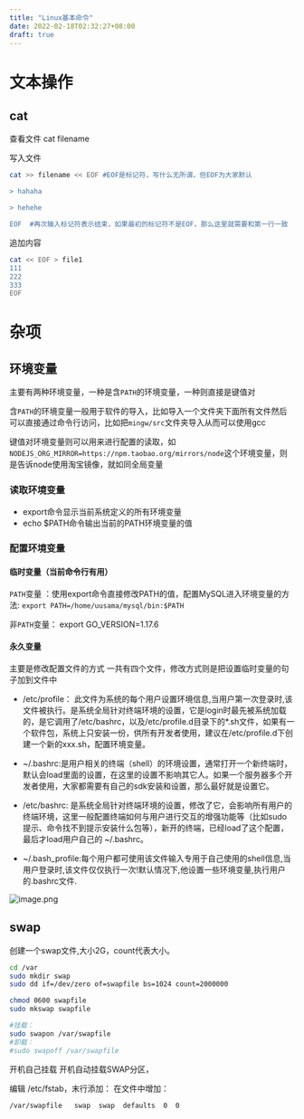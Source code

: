 ```yaml
---
title: "Linux基本命令"
date: 2022-02-18T02:32:27+08:00
draft: true
---
```


# 文本操作
## cat
查看文件
cat filename

写入文件
```sh
cat >> filename << EOF #EOF是标记符，写什么无所谓，但EOF为大家默认

> hahaha

> hehehe

EOF  #再次输入标记符表示结束，如果最初的标记符不是EOF，那么这里就需要和第一行一致
```

追加内容
```sh
cat << EOF > file1
111
222
333
EOF
```
# 杂项
## 环境变量

主要有两种环境变量，一种是含`PATH`的环境变量，一种则直接是键值对

含`PATH`的环境变量一般用于软件的导入，比如导入一个文件夹下面所有文件然后可以直接通过命令行访问，比如把`mingw/src`文件夹导入从而可以使用gcc

键值对环境变量则可以用来进行配置的读取，如`NODEJS_ORG_MIRROR=https://npm.taobao.org/mirrors/node`这个环境变量，则是告诉node使用淘宝镜像，就如同全局变量


### 读取环境变量
+ export命令显示当前系统定义的所有环境变量
+ echo $PATH命令输出当前的PATH环境变量的值
### 配置环境变量

#### 临时变量（当前命令行有用）
`PATH`变量 ：使用export命令直接修改PATH的值，配置MySQL进入环境变量的方法:
`export PATH=/home/uusama/mysql/bin:$PATH`

非`PATH`变量：
export GO_VERSION=1.17.6

#### 永久变量
主要是修改配置文件的方式
一共有四个文件，修改方式则是把设置临时变量的句子加到文件中
+ /etc/profile： 此文件为系统的每个用户设置环境信息,当用户第一次登录时,该文件被执行。是系统全局针对终端环境的设置，它是login时最先被系统加载的，是它调用了/etc/bashrc，以及/etc/profile.d目录下的*.sh文件，如果有一个软件包，系统上只安装一份，供所有开发者使用，建议在/etc/profile.d下创建一个新的xxx.sh，配置环境变量。

+ ~/.bashrc:是用户相关的终端（shell）的环境设置，通常打开一个新终端时，默认会load里面的设置，在这里的设置不影响其它人。如果一个服务器多个开发者使用，大家都需要有自己的sdk安装和设置，那么最好就是设置它。

+ /etc/bashrc: 是系统全局针对终端环境的设置，修改了它，会影响所有用户的终端环境，这里一般配置终端如何与用户进行交互的增强功能等（比如sudo提示、命令找不到提示安装什么包等），新开的终端，已经load了这个配置，最后才load用户自己的 ~/.bashrc。

+ ~/.bash_profile:每个用户都可使用该文件输入专用于自己使用的shell信息,当用户登录时,该文件仅仅执行一次!默认情况下,他设置一些环境变量,执行用户的.bashrc文件.

![image.png](https://tva1.sinaimg.cn/large/0077qBLugy1gzk53fy148j30gr0addii.jpg)


## swap
创建一个swap文件,大小2G，count代表大小。

```sh
cd /var
sudo mkdir swap
sudo dd if=/dev/zero of=swapfile bs=1024 count=2000000

chmod 0600 swapfile 
sudo mkswap swapfile

#挂载： 
sudo swapon /var/swapfile
#卸载：
#sudo swapoff /var/swapfile
```

开机自己挂载
开机自动挂载SWAP分区，

编辑   /etc/fstab，末行添加：
在文件中增加：

`/var/swapfile   swap  swap  defaults  0  0`